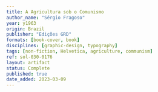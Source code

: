 ```yaml
---
title: A Agricultura sob o Comunismo
author_name: "Sérgio Fragoso"
year: y1963
origin: Brazil
publisher: "Edições GRD"
formats: [book-cover, book]
disciplines: [graphic-design, typography]
tags: [non-fiction, Helvetica, agriculture, communism]
ref: sol-030-0176
layout: artifact
status: Complete
published: true
date_added: 2023-03-09
---
```

